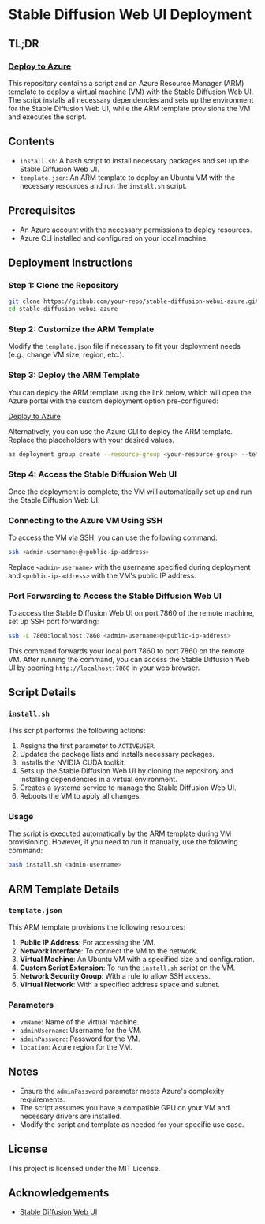 # Stable Diffusion Web UI Deployment

## TL;DR

### [Deploy to Azure](https://portal.azure.com/#create/Microsoft.Template/uri/https%3A%2F%2Fraw.githubusercontent.com%2Ftheonemule%2Fstable-diffusion-webui-azure%2Fmain%2Ftemplate.json)

This repository contains a script and an Azure Resource Manager (ARM) template to deploy a virtual machine (VM) with the Stable Diffusion Web UI. The script installs all necessary dependencies and sets up the environment for the Stable Diffusion Web UI, while the ARM template provisions the VM and executes the script.

## Contents

- `install.sh`: A bash script to install necessary packages and set up the Stable Diffusion Web UI.
- `template.json`: An ARM template to deploy an Ubuntu VM with the necessary resources and run the `install.sh` script.

## Prerequisites

- An Azure account with the necessary permissions to deploy resources.
- Azure CLI installed and configured on your local machine.

## Deployment Instructions

### Step 1: Clone the Repository

```bash
git clone https://github.com/your-repo/stable-diffusion-webui-azure.git
cd stable-diffusion-webui-azure
```

### Step 2: Customize the ARM Template

Modify the `template.json` file if necessary to fit your deployment needs (e.g., change VM size, region, etc.).

### Step 3: Deploy the ARM Template

You can deploy the ARM template using the link below, which will open the Azure portal with the custom deployment option pre-configured:

[Deploy to Azure](https://portal.azure.com/#create/Microsoft.Template/uri/https://raw.githubusercontent.com/theonemule/stable-diffusion-webui-azure/main/template.json)

Alternatively, you can use the Azure CLI to deploy the ARM template. Replace the placeholders with your desired values.

```bash
az deployment group create --resource-group <your-resource-group> --template-file template.json --parameters vmName=<your-vm-name> adminUsername=<your-admin-username> adminPassword=<your-admin-password>
```

### Step 4: Access the Stable Diffusion Web UI

Once the deployment is complete, the VM will automatically set up and run the Stable Diffusion Web UI. 

### Connecting to the Azure VM Using SSH

To access the VM via SSH, you can use the following command:

```bash
ssh <admin-username>@<public-ip-address>
```

Replace `<admin-username>` with the username specified during deployment and `<public-ip-address>` with the VM's public IP address.

### Port Forwarding to Access the Stable Diffusion Web UI

To access the Stable Diffusion Web UI on port 7860 of the remote machine, set up SSH port forwarding:

```bash
ssh -L 7860:localhost:7860 <admin-username>@<public-ip-address>
```

This command forwards your local port 7860 to port 7860 on the remote VM. After running the command, you can access the Stable Diffusion Web UI by opening `http://localhost:7860` in your web browser.

## Script Details

### `install.sh`

This script performs the following actions:

1. Assigns the first parameter to `ACTIVEUSER`.
2. Updates the package lists and installs necessary packages.
3. Installs the NVIDIA CUDA toolkit.
4. Sets up the Stable Diffusion Web UI by cloning the repository and installing dependencies in a virtual environment.
5. Creates a systemd service to manage the Stable Diffusion Web UI.
6. Reboots the VM to apply all changes.

### Usage

The script is executed automatically by the ARM template during VM provisioning. However, if you need to run it manually, use the following command:

```bash
bash install.sh <admin-username>
```

## ARM Template Details

### `template.json`

This ARM template provisions the following resources:

1. **Public IP Address**: For accessing the VM.
2. **Network Interface**: To connect the VM to the network.
3. **Virtual Machine**: An Ubuntu VM with a specified size and configuration.
4. **Custom Script Extension**: To run the `install.sh` script on the VM.
5. **Network Security Group**: With a rule to allow SSH access.
6. **Virtual Network**: With a specified address space and subnet.

### Parameters

- `vmName`: Name of the virtual machine.
- `adminUsername`: Username for the VM.
- `adminPassword`: Password for the VM.
- `location`: Azure region for the VM.

## Notes

- Ensure the `adminPassword` parameter meets Azure's complexity requirements.
- The script assumes you have a compatible GPU on your VM and necessary drivers are installed.
- Modify the script and template as needed for your specific use case.

## License

This project is licensed under the MIT License.

## Acknowledgements

- [Stable Diffusion Web UI](https://github.com/AUTOMATIC1111/stable-diffusion-webui)
